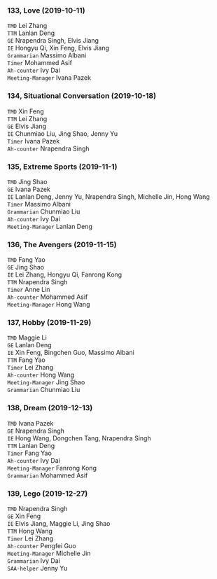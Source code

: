 ### 133, Love (2019-10-11)
`TMD` Lei Zhang   
`TTM` Lanlan Deng   
`GE`  Nrapendra Singh, Elvis Jiang   
`IE` Hongyu Qi, Xin Feng, Elvis Jiang         
`Grammarian` Massimo Albani    
`Timer` Mohammed Asif    
`Ah-counter` Ivy Dai   
`Meeting-Manager` Ivana Pazek

### 134, Situational Conversation (2019-10-18)
`TMD` Xin Feng   
`TTM` Lei Zhang   
`GE`  Elvis Jiang   
`IE` Chunmiao Liu, Jing Shao, Jenny Yu       
`Timer` Ivana Pazek    
`Ah-counter` Nrapendra Singh  

### 135, Extreme Sports (2019-11-1)   
`TMD` Jing Shao     
`GE`  Ivana Pazek   
`IE` Lanlan Deng, Jenny Yu, Nrapendra Singh, Michelle Jin, Hong Wang      
`Timer` Massimo Albani    
`Grammarian` Chunmiao Liu   
`Ah-counter` Ivy Dai  
`Meeting-Manager` Lanlan Deng

### 136, The Avengers (2019-11-15)   
`TMD` Fang Yao     
`GE`  Jing Shao   
`IE` Lei Zhang, Hongyu Qi, Fanrong Kong   
`TTM` Nrapendra Singh  
`Timer` Anne Lin       
`Ah-counter` Mohammed Asif  
`Meeting-Manager` Hong Wang   

### 137, Hobby (2019-11-29)   
`TMD` Maggie Li       
`GE`  Lanlan Deng   
`IE` Xin Feng, Bingchen Guo, Massimo Albani   
`TTM` Fang Yao  
`Timer` Lei Zhang       
`Ah-counter` Hong Wang  
`Meeting-Manager` Jing Shao  
`Grammarian` Chunmiao Liu  

### 138, Dream (2019-12-13)   
`TMD` Ivana Pazek          
`GE`  Nrapendra Singh     
`IE` Hong Wang, Dongchen Tang, Nrapendra Singh      
`TTM` Lanlan Deng  
`Timer` Fang Yao          
`Ah-counter` Ivy Dai     
`Meeting-Manager` Fanrong Kong  
`Grammarian` Mohammed Asif     

### 139, Lego (2019-12-27)   
`TMD` Nrapendra Singh          
`GE`  Xin Feng     
`IE` Elvis Jiang, Maggie Li, Jing Shao      
`TTM` Hong Wang  
`Timer` Lei Zhang          
`Ah-counter` Pengfei Guo    
`Meeting-Manager` Michelle Jin   
`Grammarian` Ivy Dai    
`SAA-helper` Jenny Yu  
